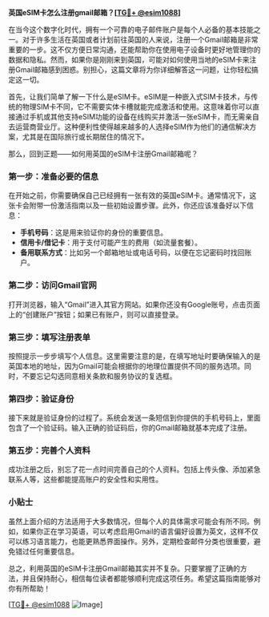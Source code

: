 **英国eSIM卡怎么注册gmail邮箱？[[TG💪+ @esim1088](https://t.me/s/esim1088)]**

在当今这个数字化时代，拥有一个可靠的电子邮件账户是每个人必备的基本技能之一。对于许多生活在英国或者计划前往英国的人来说，注册一个Gmail邮箱是非常重要的一步。这不仅方便日常沟通，还能帮助你在使用电子设备时更好地管理你的数据和隐私。然而，如果你是刚刚来到英国，可能对如何使用当地的eSIM卡来注册Gmail邮箱感到困惑。别担心，这篇文章将为你详细解答这一问题，让你轻松搞定这一切。

首先，让我们简单了解一下什么是eSIM卡。eSIM是一种嵌入式SIM卡技术，与传统的物理SIM卡不同，它不需要实体卡槽就能完成激活和使用。这意味着你可以直接通过手机或其他支持eSIM功能的设备在线购买并激活一张eSIM卡，而无需亲自去运营商营业厅。这种便利性使得越来越多的人选择eSIM作为他们的通信解决方案，尤其是在国际旅行或长期居住的情况下。

那么，回到正题——如何用英国的eSIM卡注册Gmail邮箱呢？

### 第一步：准备必要的信息

在开始之前，你需要确保自己已经拥有一张有效的英国eSIM卡。通常情况下，这张卡会附带一份激活指南以及一些初始设置步骤。此外，你还应该准备好以下信息：

- **手机号码**：这是用来验证你的身份的重要信息。
- **信用卡/借记卡**：用于支付可能产生的费用（如流量套餐）。
- **备用联系方式**：比如另一个邮箱地址或电话号码，以便在忘记密码时找回账户。

### 第二步：访问Gmail官网

打开浏览器，输入“Gmail”进入其官方网站。如果你还没有Google账号，点击页面上的“创建账户”按钮；如果已有账户，则可以直接登录。

### 第三步：填写注册表单

按照提示一步步填写个人信息。这里需要注意的是，在填写地址时要确保输入的是英国本地的地址，因为Gmail可能会根据你的地理位置提供不同的服务选项。同时，不要忘记勾选同意相关条款和服务协议的复选框。

### 第四步：验证身份

接下来就是验证身份的过程了。系统会发送一条短信到你提供的手机号码上，里面包含了一个验证码。输入正确的验证码后，你的Gmail邮箱就基本完成了注册。

### 第五步：完善个人资料

成功注册之后，别忘了花一点时间完善自己的个人资料。包括上传头像、添加紧急联系人等，这些都能提高账户的安全性和实用性。

### 小贴士

虽然上面介绍的方法适用于大多数情况，但每个人的具体需求可能会有所不同。例如，如果你正在学习英语，可以考虑启用Gmail的语言偏好设置为英文，这样不仅可以练习语言能力，也能更熟悉界面操作。另外，定期检查邮件分类也很重要，避免错过任何重要信息。

总之，利用英国的eSIM卡注册Gmail邮箱其实并不复杂。只要掌握了正确的方法，并且保持耐心，相信每位读者都能够顺利完成这项任务。希望这篇指南能够对你有所帮助！

[[TG💪+ @esim1088](https://t.me/s/esim1088) ![Image](https://i.postimg.cc/4NQfJmqS/Snipaste-2025-05-13-00-14-12.png)]